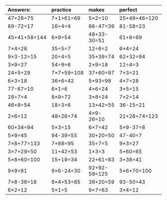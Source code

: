 | Answers: | practice | makes | perfect | ! |
| :--- | :--- | :--- | :--- | :--- |
| 47+28=75 | 7+1+61=69 | 5×2=10 | 25+49+46=120 | 5×5=25 | 
| 89-72=17 | 16÷4=4 | 86-47=39 | 81-58=23 | 96-34=62 | 
| 45+41+58=144 | 6×9=54 | 48+33-30=51 | 61+8=69 | 8×7=56 | 
| 7×4=28 | 35÷5=7 | 12÷6=2 | 6×4=24 | 58+94-97=55 | 
| 9×3-12=15 | 20÷4=5 | 35+39=74 | 62+32=94 | 7×7+59=108 | 
| 3×9=27 | 54÷9=6 | 2×9=18 | 12÷4=3 | 3×3=9 | 
| 24+5=29 | 7×7+59=108 | 37+60=97 | 7×3=21 | 32-4=28 | 
| 6×3=18 | 36+6=42 | 5+93=98 | 4×7=28 | 3×5-4=11 | 
| 77-67=10 | 6×1=6 | 4×6=24 | 3×5=15 | 4×8=32 | 
| 28÷7=4 | 8×9=72 | 3×8=24 | 7×2=14 | 20+6=26 | 
| 46+8=54 | 18÷3=6 | 13+42=55 | 36-15=21 | 5×7=35 | 
| 2×6=12 | 48+26=74 | 4×9-26=10 | 21+28+74=123 | 95+62+56=213 | 
| 60+34=94 | 5×3=15 | 6×7=42 | 5×9-37=8 | 63-53=10 | 
| 5×9=45 | 94-39=55 | 30+20=50 | 47-40=7 | 91+10-62=39 | 
| 7×8+77=133 | 7+88=95 | 35÷7=5 | 9×3=27 | 9×4+14=50 | 
| 3×7+29=50 | 11+42=53 | 1×3=3 | 5+60=65 | 67+53-20=100 | 
| 5×8+60=100 | 15+19=34 | 22+61=83 | 3+38=41 | 26-22=4 | 
| 9×9=81 | 9×6-24=30 | 92+92-59=125 | 5×6+70=100 | 32÷4=8 | 
| 7×8-38=18 | 8×4+53=85 | 39+20=59 | 93-50=43 | 6×6+30=66 | 
| 6×2=12 | 5×1=5 | 9×7=63 | 3×4=12 | 3×7+5=26 | 
